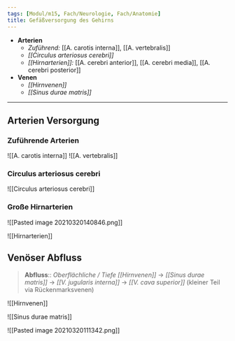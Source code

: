 ```yaml
---
tags: [Modul/m15, Fach/Neurologie, Fach/Anatomie]
title: Gefäßversorgung des Gehirns
---
```

- **Arterien**
	- *Zuführend:* [[A. carotis interna]], [[A. vertebralis]]
	- *[[Circulus arteriosus cerebri]]*
	- *[[Hirnarterien]]:* [[A. cerebri anterior]], [[A. cerebri media]], [[A. cerebri posterior]]
- **Venen**
	- *[[Hirnvenen]]*
	- *[[Sinus durae matris]]*

---

## Arterien Versorgung

### Zuführende Arterien
![[A. carotis interna]]
![[A. vertebralis]]

### Circulus arteriosus cerebri
![[Circulus arteriosus cerebri]]

### Große Hirnarterien
![[Pasted image 20210320140846.png]]

![[Hirnarterien]]



## Venöser Abfluss
> **Abfluss**:: *Oberflächliche / Tiefe [[Hirnvenen]]* → *[[Sinus durae matris]]* → *[[V. jugularis interna]]* → *[[V. cava superior]]* (kleiner Teil via Rückenmarksvenen)

![[Hirnvenen]]

![[Sinus durae matris]]

![[Pasted image 20210320111342.png]]
